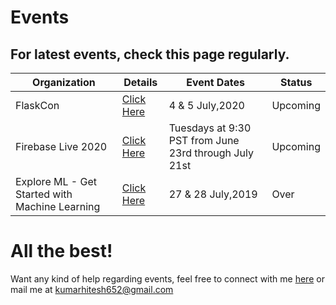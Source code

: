 # Events

## For latest events, check this page regularly.

|Organization   |Details   |Event Dates   |Status   |
|---|---|---|---|
|FlaskCon   |[Click Here](https://flaskcon.com)   |4 & 5 July,2020   |Upcoming   |
|Firebase Live 2020   |[Click Here](https://firebaseonair.withgoogle.com/events/firebase-live20)   |Tuesdays at 9:30 PST from June 23rd through July 21st   |Upcoming   |
|Explore ML - Get Started with Machine Learning   |[Click Here](https://events.withgoogle.com/explore-ml-in/)   |27 & 28 July,2019   |Over   |

# All the best!

Want any kind of help regarding events, feel free to connect with me [here](https://www.linkedin.com/in/hitesh-kumar-a03a2b16b/) or mail me at kumarhitesh652@gmail.com
